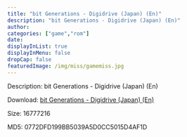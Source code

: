 ```yaml
---
title: "bit Generations - Digidrive (Japan) (En)"
description: "bit Generations - Digidrive (Japan) (En)"
author: 
categories: ["game","rom"]
date: 
displayInList: true
displayInMenu: false
dropCap: false
featuredImage: /img/miss/gamemiss.jpg
---
```


Description: bit Generations - Digidrive (Japan) (En)

Download: <a style="text-decoration:underline;" href="https://mega.nz/#!jeJWmCwa!zr8MTgjWs8Wcn7qzl2EtRsOGOqr49j1a2d1Op2aO5JM" target = "_blank" rel = "nofollow" > bit Generations - Digidrive (Japan) (En)</a>

Size: 16777216

MD5: 0772DFD199BB5039A5D0CC5015D4AF1D

